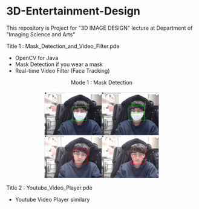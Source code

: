 # 3D-Entertainment-Design
This repository is Project for "3D IMAGE DESIGN" lecture at Department of "Imaging Science and Arts"

Title 1 : Mask_Detection_and_Video_Filter.pde
* OpenCV for Java
* Mask Detection if you wear a mask
* Real-time Video Filter (Face Tracking)

<p align="center">
  Mode 1 : Mask Detection <br><br>
  <img src="docs/Mode_1_Mask_Detection.png" width="60%" height="60%">
</p>

<!--
<p align="center"> Mode 2 : Mask Video Filter </p>
<p align="center">
  <img src="docs/Mode_2_Mask_Detection.png" width="70%" height="70%">
</p>
-->

Title 2 : Youtube_Video_Player.pde
* Youtube Video Player similary
